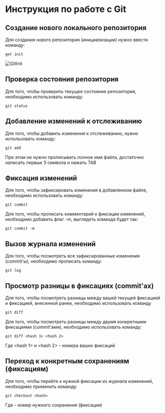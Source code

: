 # **Инструкция по работе с Git**

## Создание нового локального репозитория ##

Для создания нового репозитория (инициализации) нужно ввести команду:

    get init

![GitInit](GitInit.jpg)

## Проверка состояния репозитория

Для того, чтобы проверить текущее состояние репозитория, необходимо использовать команду:

    git status

## Добавление изменений к отслеживанию

Для того, чтобы добавить изменения к отслеживанию, нужно использовать команду:

    git add

При этом не нужно прописывать полное имя файла, достаточно написать первые 3 символа и нажать TAB

## Фиксация изменений

Для того, чтобы зафиксировать изменения в добавленном файле, необходимо использовать команду:

    git commit

Для того, чтобы прописать комментарий к фиксации изменений, необходимо добавить флаг -m, выглядеть команда будет так:

    git commit -m

## Вызов журнала изменений

Для того, чтобы посмотреть все зафиксированные изменения (commit'ы), необходимо прописать команду:

    git log

## Просмотр разницы в фиксациях (commit'ах)

Для того, чтобы посмотреть разницы между вашей текущей фиксацией и  фиксацией, внесенной ранее, необходимо использовать команду 

    git diff

Для того, чтобы посмотреть разницы между двумя конкретными фиксациями (commit'ами), необходимо использовать команду:

    git diff <hash 1> <hash 2>

Где <hash 1> и <hash 2> - номера ваших фиксаций

## Переход к конкретным сохранениям (фиксациям)

Для того, чтобы перейте к нужной фиксации из журнала изменений, необходимо применить команду:

    git checkout <hash>

Где <hash> - номер нужного сохранения (фиксации)